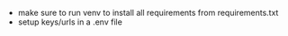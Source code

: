 - make sure to run venv to install all requirements from requirements.txt
- setup keys/urls in a .env file